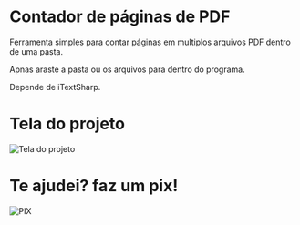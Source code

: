 # Contador de páginas de PDF

Ferramenta simples para contar páginas em multiplos arquivos PDF dentro de uma pasta.

Apnas araste a pasta ou os arquivos para dentro do programa.

Depende de iTextSharp.


# Tela do projeto
![Tela do projeto](https://i.imgur.com/5e4Z1lA.png)

# Te ajudei? faz um pix!
![PIX](https://i.imgur.com/qk4c7Bs.jpg)


